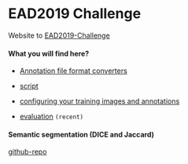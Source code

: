 # EAD2019 Challenge

Website to [EAD2019-Challenge](https://ead2019.grand-challenge.org/EAD2019)

#### What you will find here?

- [Annotation file format converters](https://github.com/sharibox/EAD2019/tree/master/fileFormatConverters)

- [script](https://github.com/sharibox/EAD2019/tree/master/scripts) 

- [configuring your training images and annotations](https://github.com/sharibox/EAD2019/tree/master/annotationImages_and_labels) 

- [evaluation](https://github.com/sharibox/EAD2019/tree/master/evaluation_mAP-IoU) ``(recent)``


#### Semantic segmentation (DICE and Jaccard)

[github-repo](https://github.com/sharibox/annotationTools)


